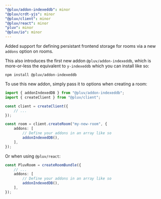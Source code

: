 ```yaml
---
"@pluv/addon-indexeddb": minor
"@pluv/crdt-yjs": minor
"@pluv/client": minor
"@pluv/react": minor
"pluv": minor
"@pluv/io": minor
---
```


Added support for defining persistant frontend storage for rooms via a new `addons` option on rooms.

This also introduces the first new addon `@pluv/addon-indexeddb`, which is more-or-less the equivalent to `y-indexeddb` which you can install like so:

```
npm install @pluv/addon-indexeddb
```

To use this new addon, simply pass it to options when creating a room:

```ts
import { addonIndexedDB } from "@pluv/addon-indexeddb";
import { createClient } from "@pluv/client";

const client = createClient({
    // ...
});

const room = client.createRoom("my-new-room", {
    addons: [
        // Define your addons in an array like so
        addonIndexedDB(),
    ],
});
```

Or when using `@pluv/react`:

```ts
const PluvRoom = createRoomBundle({
    // ...
    addons: [
        // Define your addons in an array like so
        addonIndexedDB(),
    ],
});
```
